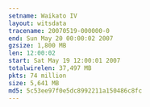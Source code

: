 ```yaml
---
setname: Waikato IV
layout: witsdata
tracename: 20070519-000000-0
end: Sun May 20 00:00:02 2007
gzsize: 1,800 MB
len: 12:00:02
start: Sat May 19 12:00:01 2007
totalwirelen: 37,497 MB
pkts: 74 million
size: 5,641 MB
md5: 5c53ee97f0e5dc8992211a150486c8fc
---
```

